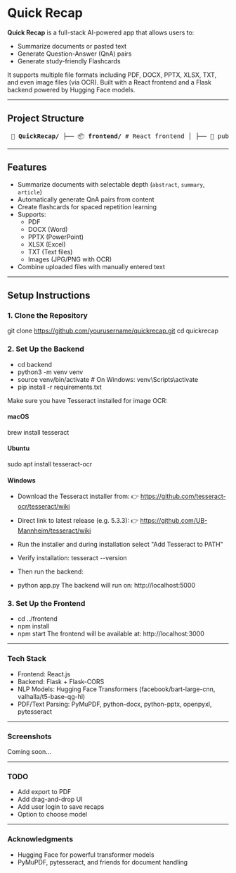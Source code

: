 # Quick Recap

**Quick Recap** is a full-stack AI-powered app that allows users to:
- Summarize documents or pasted text
- Generate Question-Answer (QnA) pairs
- Generate study-friendly Flashcards

It supports multiple file formats including PDF, DOCX, PPTX, XLSX, TXT, and even image files (via OCR). Built with a React frontend and a Flask backend powered by Hugging Face models.

---

## Project Structure

<pre> 📁 <strong>QuickRecap/</strong> ├── 📦 <strong>frontend/</strong> # React frontend │ ├── 📁 public/ │ └── 📁 src/ │ ├── 📄 App.js │ ├── 📄 App.css │ ├── 📄 index.js │ ├── 📄 index.css │ └── 📁 components/ │ ├── 📄 Header.js │ ├── 📄 Summarizer.js │ ├── 📄 QnAGenerator.js │ └── 📄 Flashcards.js │ └── 📦 <strong>backend/</strong> # Flask backend ├── 📄 app.py ├── 📄 summarizer.py ├── 📄 qna.py ├── 📄 flashcards.py ├── 📄 pdf_utils.py └── 📄 requirements.txt </pre>


---

## Features

- Summarize documents with selectable depth (`abstract`, `summary`, `article`)
- Automatically generate QnA pairs from content
- Create flashcards for spaced repetition learning
- Supports:
  - PDF
  - DOCX (Word)
  - PPTX (PowerPoint)
  - XLSX (Excel)
  - TXT (Text files)
  - Images (JPG/PNG with OCR)
- Combine uploaded files with manually entered text

---

## Setup Instructions

### 1. Clone the Repository
git clone https://github.com/yourusername/quickrecap.git
cd quickrecap

###  2. Set Up the Backend
- cd backend
- python3 -m venv venv
- source venv/bin/activate  # On Windows: venv\Scripts\activate
- pip install -r requirements.txt

Make sure you have Tesseract installed for image OCR:
#### macOS
brew install tesseract
#### Ubuntu
sudo apt install tesseract-ocr
#### Windows
- Download the Tesseract installer from:
👉 https://github.com/tesseract-ocr/tesseract/wiki
- Direct link to latest release (e.g. 5.3.3):
👉 https://github.com/UB-Mannheim/tesseract/wiki
- Run the installer and during installation select "Add Tesseract to PATH"
- Verify installation:
tesseract --version

- Then run the backend:
- python app.py
The backend will run on: http://localhost:5000

### 3. Set Up the Frontend
- cd ../frontend
- npm install
- npm start
The frontend will be available at: http://localhost:3000

---

### Tech Stack
- Frontend: React.js
- Backend: Flask + Flask-CORS
- NLP Models: Hugging Face Transformers (facebook/bart-large-cnn, valhalla/t5-base-qg-hl)
- PDF/Text Parsing: PyMuPDF, python-docx, python-pptx, openpyxl, pytesseract

---

### Screenshots
Coming soon...

---

### TODO
- Add export to PDF
- Add drag-and-drop UI
- Add user login to save recaps
- Option to choose model

---

### Acknowledgments
- Hugging Face for powerful transformer models
- PyMuPDF, pytesseract, and friends for document handling
